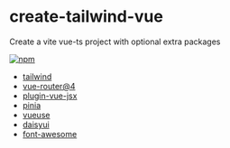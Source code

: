 # create-tailwind-vue

Create a vite vue-ts project with optional extra packages

[![npm](https://npmbadge.com/npm/create-tailwind-vue)](https://www.npmjs.com/package/create-tailwind-vue)

- [tailwind](tailwindcss.com/)
- [vue-router@4](https://router.vuejs.org/)
- [plugin-vue-jsx](https://www.npmjs.com/package/@vitejs/plugin-vue-jsx)
- [pinia](pinia.vuejs.org/)
- [vueuse](https://vueuse.org/)
- [daisyui](https://daisyui.com/)
- [font-awesome](https://fontawesome.com/)